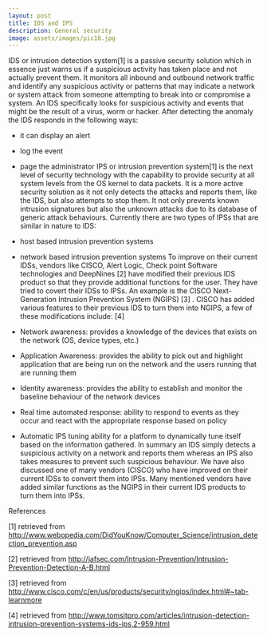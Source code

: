 ```yaml
---
layout: post
title: IDS and IPS
description: General security
image: assets/images/pic18.jpg
---
```


IDS or intrusion detection system[1] is a passive security solution which in essence just warns us if a suspicious activity has taken place and not actually prevent them. It monitors all inbound and outbound network traffic and identify any suspicious activity or patterns that may indicate a network or system attack from someone attempting to break into or compromise a system. An IDS specifically looks for suspicious activity and events that might be the result of a virus, worm or hacker. After detecting the anomaly the IDS responds in the following ways:

- it can display an alert
- log the event
- page the administrator
IPS or intrusion prevention system[1] is the next level of security technology with the capability to provide security at all system levels from the OS kernel to data packets. It is a more active security solution as it not only detects the attacks and reports them, like the IDS, but also attempts to stop them. It not only prevents known intrusion signatures but also the unknown attacks due to its database of generic attack behaviours. Currently there are two types of IPSs that are similar in nature to IDS:

- host based intrusion prevention systems
- network based intrusion prevention systems
To improve on their current IDSs, vendors like CISCO, Alert Logic, Check point Software technologies and DeepNines [2] have modified their previous IDS product so that they provide additional functions for the user. They have tried to covert their IDSs to IPSs. An example is the CISCO Next- Generation Intrusion Prevention System (NGIPS) [3] . CISCO has added various features to their previous IDS to turn them into NGIPS, a few of these modifications include: [4]

- Network awareness: provides a knowledge of the devices that exists on the network (OS, device types, etc.)
- Application Awareness: provides the ability to pick out and highlight application that are being run on the network and the users running that are running them
- Identity awareness: provides the ability to establish and monitor the baseline behaviour of the network devices
- Real time automated response: ability to respond to events as they occur and react with the appropriate response based on policy
- Automatic IPS tuning ability for a platform to dynamically tune itself based on the information gathered.
In summary an IDS simply detects a suspicious activity on a network and reports them whereas an IPS also takes measures to prevent such suspicious behaviour. We have also discussed one of many vendors (CISCO) who have improved on their current IDSs to convert them into IPSs. Many mentioned vendors have added similar functions as the NGIPS in their current IDS products to turn them into IPSs.

References

[1] retrieved from http://www.webopedia.com/DidYouKnow/Computer_Science/intrusion_detection_prevention.asp

[2] retrieved from http://jafsec.com/Intrusion-Prevention/Intrusion-Prevention-Detection-A-B.html

[3] retrieved from http://www.cisco.com/c/en/us/products/security/ngips/index.html#~tab-learnmore

[4] retrieved from http://www.tomsitpro.com/articles/intrusion-detection-intrusion-prevention-systems-ids-ips,2-959.html